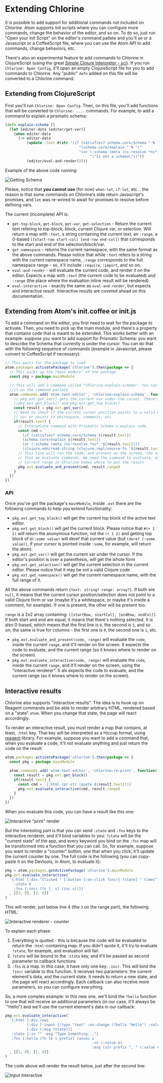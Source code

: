 # Extending Chlorine

It is possible to add support for additional commands not included on Chlorine. Atom supports init scripts where you can configure more commands, change the behavior of the editor, and so on. To do so, just run "Open your Init Script" on the editor's command pallete and you'll se or a Javascript or a CoffeeScript file, where you can use the Atom API to add commands, change behaviors, etc.

There's also an experimental feature to add commands to Chlorine in ClojureScript (using the great [Simple Clojure Interpreter - sci](https://github.com/borkdude/sci/)). If you run `Chlorine: Open Config`, it'll open an empty ClojureScript file for you to add commands to Chlorine. Any "public" `defn` added on this file will be converted to a Chlorine command.

## Extending from ClojureScript

First you'll run `Chlorine: Open Config`. Then, on this file, you'll add functions that will be converted to `Chlorine: ....` commands. For example, to add a command to explain a prismatic schema:

```clojure
(defn explain-schema []
  (let [editor-data (editor/get-var)]
    (when editor-data
      (-> editor-data
          (update :text #(str "(if (satisfies? schema.core/Schema " % ") "
                                  "(schema.core/explain " % ")"
                                  "(or (:schema (meta (ns-resolve *ns* '" % ")))"
                                       "\"Is not a schema\"))"))
          (editor/eval-and-render)))))
```

Example of the above code running:

![Getting Schema](./get-schema.gif)

Please, notice that **you cannot use** (for now) `when-let`, `if-let`, etc... the reason is that some commands on Chlorine's side return Javascript's promises, and `let` was re-wrired to await for promises to resolve before defining vars.

The current (incomplete) API is:
* `get-top-block`, `get-block`, `get-var`, `get-selection` - Return the current text refering to top-block, block, current Clojure var, or selection. Will return a map with `:text`, a string containing the current text, an `:range`, a 0-based `[[start-row start-col] [end-row end-col]]` that corresponds to the start and end of the selection/block/var.
* `get-namespace` - returns the current namespace, with the same format as the above commands. Please notice that while `:text` refers to a string with the current namespace name, `:range` corresponds to the full namespace range - so, it'll include `:require`, `:import`, and so on.
* `eval-and-render` - will evaluate the current code, and render it on the editor. Expects a map with `:text` (the current code to be evaluated) and `:range` (the place where the evaluation inline result will be rendered).
* `eval-interactive` - exactly the same as `eval-and-render`, but expects and interactive result. Interactive results are covered ahead on this documentation.

## Extending from Atom's init.coffee or init.js

To add a command on the editor, you first need to wait for the package to activate. Then, you need to pick up the main module, and there's a property that contains code that is meant to be extended. This works better with an example: suppose you want to add support for Prismatic Schema: you want to describe the Schema that currently is under the cursor. You can do that with the following sequence of commands (example in Javascript, please convert to CoffeeScript if necessary):

```javascript
// This waits for the package to load
atom.packages.activatePackage('chlorine').then(package => {
  // This picks up the "main module" of the package
  const pkg = package.mainModule

  // This will add a command called "chlorine:explain-schema". You can check
  //it on the command pallete
  atom.commands.add('atom-text-editor', 'chlorine:explain-schema', function() {
    // pkg.ext.get_var() gets the current var under the cursor. There's also
    //pkg.ext.get_block() and pkg.ext.get_top_block()
    const result = pkg.ext.get_var()
    // Need to check if the current cursor position points to a valid Clojure
    // var or points to whitespace, comments, etc
    if(result.text) {
      // Interpolate command with Prismatic Schema's explain code
      const cmd = `
        (if (satisfies? schema.core/Schema ${result.text})
        (schema.core/explain ${result.text})
        (or (:schema (meta (ns-resolve *ns* '${result.text})))
        (clojure.edn/read-string (clojure.repl/source-fn '${result.text}))))`
      // This line will run the code, and present on the screen, the same way
      // that we evaluate commands. We need the command to evaluate, and the
      // current range so Chlorine knows where to put the result
      pkg.ext.evaluate_and_present(cmd, result.range)
    }
  })
})
```
### API

Once you've got the package's `mainModule`, inside `.ext` there are the following commands to help you extend functionality:

* `pkg.ext.get_top_block()` will get the current top block of the active text editor.
* `pkg.ext.get_block()` will get the current block. Please notice that `#(+ 1 2)` will return the anonymous function, not the `(+ 1 2)` and getting top block of `@(:some value)` will deref that current value (but `(deref (:some value))`, if your cursor is pointed inside `:some`, for example, will return the atom).
* `pkg.ext.get_var()` will get the current var under the cursor. If the editor's position is over a parenthesis, will get the whole form
* `pkg.ext.get_selection()` will get the current selection in the current editor. Please notice that it may be not a valid Clojure code
* `pkg.ext.get_namespace()` will get the current namespace name, with the full range of it.

All the above commands return `{text: string? range: array?}`. If both are `null`, it means that the current cursor position/selection does not point to a valid Clojure form or var (maybe it's a whitespace, or maybe it's inside a comment, for example). If one is present, the other will be present too.

`range` is a 2x2 array containing: `[[startRow, startCol], [endRow, endCol]]`. If both start and end are equal, it means that there's nothing selected. It is also 0-based, which means that the first line is `0`, the second is `1`, and so on; the same is true for columns - the first one is `0`, the second one is `1`, etc.

* `pkg.ext.evaluate_and_present(code, range)` will evaluate the `code`, inside the current `range`, and it'll render on the screen. It expects the code to evaluate, and the current range (so it knows where to render on the screen).
* `pkg.ext.evaluate_interactive(code, range)` will evaluate the `code`, inside the current `range`, and it'll render on the screen, using the "interactive renderer". It als expects the code to evaluate, and the current range (so it knows where to render on the screen).

## Interactive results

Chlorine also supports "interactive results". The idea is to hook up on Reagent commands and be able to render arbitrary HTML, rendered based on a "state" `atom`. When you change that state, the page will react accordingly.

To render an interactive result, you must render a map that contains, at least, `:html` key. That key will be interpreted as a Hiccup format, using [reagent](http://reagent-project.github.io/) library. For example, suppose you want to add a command that, when you evaluate a code, it'll not evaluate anything and just return the code on the result:

```javascript
atom.packages.activatePackage('chlorine').then(package => {
  const pkg = package.mainModule

  atom.commands.add('atom-text-editor', 'chlorine:re-print', function() {
    const result = pkg.ext.get_block()
    if(result.text) {
      const cmd = `{:html (pr-str (quote ${result.text}))}`
      pkg.ext.evaluate_interactive(cmd, result.range)
    }
  })
})
```

When you evaluate this code, you can have a result like this one:

![Interactive "print" render](interactive-1.jpg)

But the interesting part is that you can send `:state` and `:fns` keys to the interactive renderer, and it'll bind variables to you: `?state` will be the "current state" of the app, and every keyword you bind on the `:fns` map will be transformed into a function that you can call. So, for example, suppose you want to render a "counter" button, one that when you click, it'll update the current counter by one. The full code is the following (you can copy-paste it on the Devtools, in Atom, to evaluate it):

```js
pkg = atom.packages.getActivePackage('chlorine').mainModule
pkg.ext.evaluate_interactive(`
  '{:html [:div "Clicked " [:button {:on-click ?incr} ?state] " times" ]
    :state 0
    :fns {:incr (fn [_ s] (inc s))}}`
  , [[3, 0], [3, 0]]
)
```

This will render, just below line 4 (the `3` on the range part), the following HTML:

![Interactive renderer - counter](interactive-counter.gif)

To explain each phase:
1. Everything is quoted - this is because the code will be evaluated to return the `:html`-containing map. If you didn't quote it, it'll try to evaluate `?state`, for example, and evaluation will fail
1. `?state` will be bound to the `:state` key, and it'll be passed as second parameter to callback functions
1. `:fns` is a map. In this case, it have only one key: `:incr`. This will bind the `?incr` variable to this function. It receives two parameters: the current element's data, and the current state. It needs to return a new state, and the page will react accordingly. Each callback can also receive more parameters, so you can configure everything

So, a more complex example: in this new one, we'll bind the `?hello` function to one that will receive an additional parameters (in our case, it'll always be `"Hello") and we'll use the current element's data in our callback:

```js
pkg.ext.evaluate_interactive(`
  '{:html [:div.rows
          [:div [:input {:type "text" :on-change (?hello "Hello") :value (:in ?state)}]]
          [:div (:msg ?state)]]
   :state {:in "" :msg "Type Something..."}
   :fns {:hello (fn [e s prefix] (assoc s
                                        :in (:value e)
                                        :msg (str prefix ", " (:value e))))}}`
  , [[1, 0], [1, 0]]
)
```

The code above will render the result below, just after the second line:

![Input interactive](input-interactive.gif)
